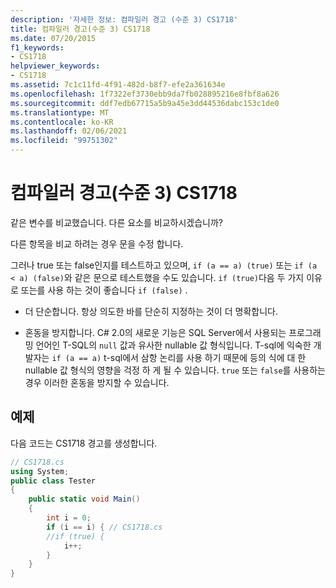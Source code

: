 ```yaml
---
description: '자세한 정보: 컴파일러 경고 (수준 3) CS1718'
title: 컴파일러 경고(수준 3) CS1718
ms.date: 07/20/2015
f1_keywords:
- CS1718
helpviewer_keywords:
- CS1718
ms.assetid: 7c1c11fd-4f91-482d-b8f7-efe2a361634e
ms.openlocfilehash: 1f7322ef3730ebb9da7fb028895216e8fbf8a626
ms.sourcegitcommit: ddf7edb67715a5b9a45e3dd44536dabc153c1de0
ms.translationtype: MT
ms.contentlocale: ko-KR
ms.lasthandoff: 02/06/2021
ms.locfileid: "99751302"
---
```

# <a name="compiler-warning-level-3-cs1718"></a>컴파일러 경고(수준 3) CS1718

같은 변수를 비교했습니다. 다른 요소를 비교하시겠습니까?  
  
 다른 항목을 비교 하려는 경우 문을 수정 합니다.  
  
 그러나 true 또는 false인지를 테스트하고 있으며, `if (a == a) (true)` 또는 `if (a < a) (false)`와 같은 문으로 테스트했을 수도 있습니다. `if (true)`다음 두 가지 이유로 또는를 사용 하는 것이 좋습니다 `if (false)` .  
  
- 더 단순합니다. 항상 의도한 바를 단순히 지정하는 것이 더 명확합니다.  
  
- 혼동을 방지합니다. C# 2.0의 새로운 기능은 SQL Server에서 사용되는 프로그래밍 언어인 T-SQL의 `null` 값과 유사한 nullable 값 형식입니다. T-sql에 익숙한 개발자는 `if (a == a)` t-sql에서 삼항 논리를 사용 하기 때문에 등의 식에 대 한 nullable 값 형식의 영향을 걱정 하 게 될 수 있습니다. `true` 또는 `false`를 사용하는 경우 이러한 혼동을 방지할 수 있습니다.  
  
## <a name="example"></a>예제  

 다음 코드는 CS1718 경고를 생성합니다.  
  
```csharp  
// CS1718.cs  
using System;  
public class Tester
{  
    public static void Main()
    {
        int i = 0;  
        if (i == i) { // CS1718.cs  
        //if (true) {
            i++;  
        }  
    }  
}  
```
